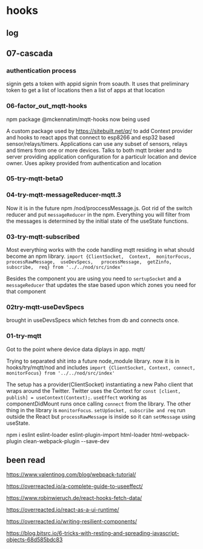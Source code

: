 
# hooks


## log
## 07-cascada

### authentication process
signin gets a token  with appid signin from soauth. It uses that preliminary token to get a list of locations then a list of apps at that location

### 06-factor_out_mqtt-hooks

npm package @mckennatim/mqtt-hooks now being used

A custom package used by https://sitebuilt.net/qr/ to add Context provider and hooks to react apps that connect to esp8266 and esp32 based sensor/relays/timers. Applications can use any subset of sensors, relays and timers from one or more devices. Talks to both mqtt broker and to server providing application configuration for a particulr location and device owner. Uses apikey provided from authentication and location


### 05-try-mqtt-beta0
### 04-try-mqtt-messageReducer-mqtt.3
Now it is in the future npm /nod/proccessMessage.js. Got rid of the switch reducer and put `messageReducer` in the npm. Everything you will filter from the messages is determined by the initial state of fhe useState functions.
### 03-try-mqtt-subscribed
Most everything works with the code handling mqtt residing in what should become an npm library. 
`
    import {ClientSocket, 
      Context, 
      monitorFocus, 
      processRawMessage, 
      useDevSpecs,  
      processMessage, 
      getZinfo, 
      subscribe, 
      req} from '../../nod/src/index'
`

Besides the component you are using you need to `sertupSocket` and a `messageReducer` that updates the stae based upon which zones you need for that component

### 02try-mqtt-useDevSpecs
brought in useDevsSpecs which fetches from db and connects once.
### 01-try-mqtt
Got to the point where device data diplays in app. mqtt/

Trying to separated shit into a future node_module library. now it is in hooks/try/mqtt/nod and includes `import {ClientSocket, Context, connect, monitorFocus} from '../../nod/src/index'`

The setup has a provider(ClientSocket) instantiating a new Paho client that wraps around the Twitter. Twitter uses the Context for `const [client, publish] = useContext(Context);`. `useEffect` working as componentDidMount runs once calling `connect` from the library. The other thing in the library is `monitorFocus`. `setUpSocket, subscribe and req`  run outside the React but `processRawMessage` is inside so it can `setMessage` using useState.



npm i eslint eslint-loader eslint-plugin-import html-loader html-webpack-plugin clean-webpack-plugin --save-dev


## been read

https://www.valentinog.com/blog/webpack-tutorial/

https://overreacted.io/a-complete-guide-to-useeffect/

https://www.robinwieruch.de/react-hooks-fetch-data/

https://overreacted.io/react-as-a-ui-runtime/

https://overreacted.io/writing-resilient-components/

https://blog.bitsrc.io/6-tricks-with-resting-and-spreading-javascript-objects-68d585bdc83
